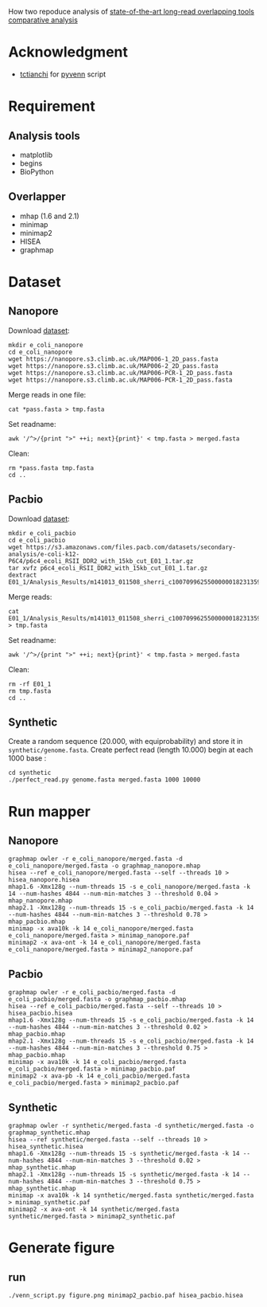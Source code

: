 
How two repoduce analysis of [state-of-the-art long-read overlapping tools comparative analysis](http://blog.pierre.marijon.fr/2018/04/04/State-of-the-art-long-reads-overlaper-compare.html)

# Acknowledgment

- [tctianchi](https://github.com/tctianchi) for [pyvenn](https://github.com/tctianchi/pyvenn) script 

# Requirement

## Analysis tools

- matplotlib
- begins
- BioPython

## Overlapper

- mhap (1.6 and 2.1)
- minimap
- minimap2
- HISEA
- graphmap

# Dataset

## Nanopore 

Download [dataset](http://lab.loman.net/2015/09/24/first-sqk-map-006-experiment/):
```
mkdir e_coli_nanopore
cd e_coli_nanopore
wget https://nanopore.s3.climb.ac.uk/MAP006-1_2D_pass.fasta
wget https://nanopore.s3.climb.ac.uk/MAP006-2_2D_pass.fasta
wget https://nanopore.s3.climb.ac.uk/MAP006-PCR-1_2D_pass.fasta
wget https://nanopore.s3.climb.ac.uk/MAP006-PCR-1_2D_pass.fasta
```

Merge reads in one file:
```
cat *pass.fasta > tmp.fasta
```

Set readname:
```
awk '/^>/{print ">" ++i; next}{print}' < tmp.fasta > merged.fasta
```

Clean:
```
rm *pass.fasta tmp.fasta
cd ..
```

## Pacbio

Download [dataset](https://github.com/PacificBiosciences/DevNet/wiki/E.-coli-Bacterial-Assembly):
```
mkdir e_coli_pacbio
cd e_coli_pacbio
wget https://s3.amazonaws.com/files.pacb.com/datasets/secondary-analysis/e-coli-k12-P6C4/p6c4_ecoli_RSII_DDR2_with_15kb_cut_E01_1.tar.gz
tar xvfz p6c4_ecoli_RSII_DDR2_with_15kb_cut_E01_1.tar.gz
dextract E01_1/Analysis_Results/m141013_011508_sherri_c100709962550000001823135904221533_s1_p0.*.bax.h5
```


Merge reads:
```
cat E01_1/Analysis_Results/m141013_011508_sherri_c100709962550000001823135904221533_s1_p0*.fasta > tmp.fasta
```

Set readname:
```
awk '/^>/{print ">" ++i; next}{print}' < tmp.fasta > merged.fasta
```

Clean:
```
rm -rf E01_1
rm tmp.fasta
cd ..
```

## Synthetic

Create a random sequence (20.000, with equiprobability) and store it in `synthetic/genome.fasta`.
Create perfect read (length 10.000) begin at each 1000 base :
```
cd synthetic
./perfect_read.py genome.fasta merged.fasta 1000 10000
```

# Run mapper

## Nanopore

```
graphmap owler -r e_coli_nanopore/merged.fasta -d e_coli_nanopore/merged.fasta -o graphmap_nanopore.mhap
hisea --ref e_coli_nanopore/merged.fasta --self --threads 10 > hisea_nanopore.hisea
mhap1.6 -Xmx128g --num-threads 15 -s e_coli_nanopore/merged.fasta -k 14 --num-hashes 4844 --num-min-matches 3 --threshold 0.04 > mhap_nanopore.mhap
mhap2.1 -Xmx128g --num-threads 15 -s e_coli_pacbio/merged.fasta -k 14 --num-hashes 4844 --num-min-matches 3 --threshold 0.78 > mhap_pacbio.mhap
minimap -x ava10k -k 14 e_coli_nanopore/merged.fasta e_coli_nanopore/merged.fasta > minimap_nanopore.paf
minimap2 -x ava-ont -k 14 e_coli_nanopore/merged.fasta e_coli_nanopore/merged.fasta > minimap2_nanopore.paf
```

## Pacbio

```
graphmap owler -r e_coli_pacbio/merged.fasta -d e_coli_pacbio/merged.fasta -o graphmap_pacbio.mhap
hisea --ref e_coli_pacbio/merged.fasta --self --threads 10 > hisea_pacbio.hisea
mhap1.6 -Xmx128g --num-threads 15 -s e_coli_pacbio/merged.fasta -k 14 --num-hashes 4844 --num-min-matches 3 --threshold 0.02 > mhap_pacbio.mhap
mhap2.1 -Xmx128g --num-threads 15 -s e_coli_pacbio/merged.fasta -k 14 --num-hashes 4844 --num-min-matches 3 --threshold 0.75 > mhap_pacbio.mhap
minimap -x ava10k -k 14 e_coli_pacbio/merged.fasta e_coli_pacbio/merged.fasta > minimap_pacbio.paf
minimap2 -x ava-pb -k 14 e_coli_pacbio/merged.fasta e_coli_pacbio/merged.fasta > minimap2_pacbio.paf
```

## Synthetic

```
graphmap owler -r synthetic/merged.fasta -d synthetic/merged.fasta -o graphmap_synthetic.mhap
hisea --ref synthetic/merged.fasta --self --threads 10 > hisea_synthetic.hisea
mhap1.6 -Xmx128g --num-threads 15 -s synthetic/merged.fasta -k 14 --num-hashes 4844 --num-min-matches 3 --threshold 0.02 > mhap_synthetic.mhap
mhap2.1 -Xmx128g --num-threads 15 -s synthetic/merged.fasta -k 14 --num-hashes 4844 --num-min-matches 3 --threshold 0.75 > mhap_synthetic.mhap
minimap -x ava10k -k 14 synthetic/merged.fasta synthetic/merged.fasta > minimap_synthetic.paf
minimap2 -x ava-ont -k 14 synthetic/merged.fasta synthetic/merged.fasta > minimap2_synthetic.paf
```

# Generate figure

## run

```
./venn_script.py figure.png minimap2_pacbio.paf hisea_pacbio.hisea
```
